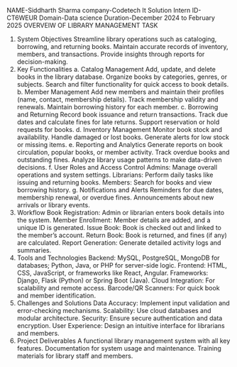 NAME-Siddharth Sharma 
company-Codetech It Solution Intern 
ID-CT6WEUR 
Domain-Data science 
Duration-December 2024 to February 2025 
OVERVEIW OF LIBRARY MANAGEMENT TASK

1. System Objectives
Streamline library operations such as cataloging, borrowing, and returning books.
Maintain accurate records of inventory, members, and transactions.
Provide insights through reports for decision-making.
2. Key Functionalities
a. Catalog Management
Add, update, and delete books in the library database.
Organize books by categories, genres, or subjects.
Search and filter functionality for quick access to book details.
b. Member Management
Add new members and maintain their profiles (name, contact, membership details).
Track membership validity and renewals.
Maintain borrowing history for each member.
c. Borrowing and Returning
Record book issuance and return transactions.
Track due dates and calculate fines for late returns.
Support reservation or hold requests for books.
d. Inventory Management
Monitor book stock and availability.
Handle damaged or lost books.
Generate alerts for low stock or missing items.
e. Reporting and Analytics
Generate reports on book circulation, popular books, or member activity.
Track overdue books and outstanding fines.
Analyze library usage patterns to make data-driven decisions.
f. User Roles and Access Control
Admins: Manage overall operations and system settings.
Librarians: Perform daily tasks like issuing and returning books.
Members: Search for books and view borrowing history.
g. Notifications and Alerts
Reminders for due dates, membership renewal, or overdue fines.
Announcements about new arrivals or library events.
3. Workflow
Book Registration: Admin or librarian enters book details into the system.
Member Enrollment: Member details are added, and a unique ID is generated.
Issue Book: Book is checked out and linked to the member’s account.
Return Book: Book is returned, and fines (if any) are calculated.
Report Generation: Generate detailed activity logs and summaries.
4. Tools and Technologies
Backend: MySQL, PostgreSQL, MongoDB for databases; Python, Java, or PHP for server-side logic.
Frontend: HTML, CSS, JavaScript, or frameworks like React, Angular.
Frameworks: Django, Flask (Python) or Spring Boot (Java).
Cloud Integration: For scalability and remote access.
Barcode/QR Scanners: For quick book and member identification.
5. Challenges and Solutions
Data Accuracy: Implement input validation and error-checking mechanisms.
Scalability: Use cloud databases and modular architecture.
Security: Ensure secure authentication and data encryption.
User Experience: Design an intuitive interface for librarians and members.
6. Project Deliverables
A functional library management system with all key features.
Documentation for system usage and maintenance.
Training materials for library staff and members.
